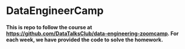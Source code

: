 # DataEngineerCamp

#### This is repo to follow the course at https://github.com/DataTalksClub/data-engineering-zoomcamp. For each week, we have provided the code to solve the homework.
